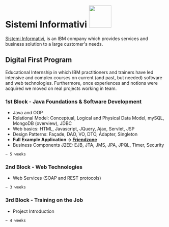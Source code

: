 <h1>Sistemi Informativi <img src="https://upload.wikimedia.org/wikipedia/commons/thumb/5/51/IBM_logo.svg/1280px-IBM_logo.svg.png" width="70"></img></h1>

[Sistemi Informativi](https://www.sistinf.it/), is an IBM company which provides services and business solution to a large customer's needs.

## Digital First Program
Educational Internship in which IBM practitioners and trainers have led intensive and complex courses on current (and past, but needed) software and web technologies. Furthermore, once experiences and notions were acquired we moved on real projects working in team.

### 1st Block - Java Foundations & Software Development
+ Java and OOP
+ Relational Model: Conceptual, Logical and Physical Data Model, mySQL, MongoDB (overview), JDBC
+ Web basics: HTML, Javascript, JQuery, Ajax, Servlet, JSP
+ Design Patterns:  Façade, DAO, VO, DTO, Adapter, Singleton
+ **Full Example Application &rarr; [Friendzone](https://github.com/Starnino/Sistemi-Informativi/Friendzone "Friendzone")**
+ Business Components J2EE: EJB, JTA, JMS, JPA, JPQL, Timer, Security

`~ 5 weeks`

### 2nd Block - Web Technologies
+ Web Services (SOAP and REST protocols)

`~ 3 weeks`

### 3rd Block - Training on the Job
+ Project Introduction

`~ 4 weeks`
